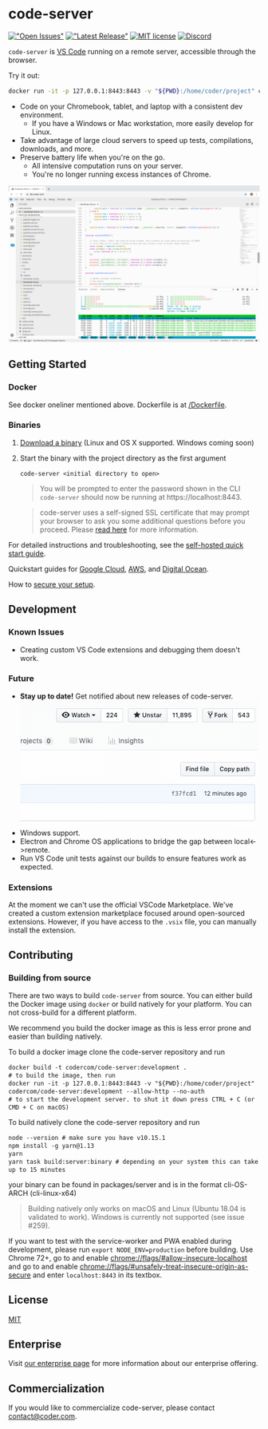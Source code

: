 # code-server

[!["Open Issues"](https://img.shields.io/github/issues-raw/codercom/code-server.svg)](https://github.com/codercom/code-server/issues)
[!["Latest Release"](https://img.shields.io/github/release/codercom/code-server.svg)](https://github.com/codercom/code-server/releases/latest)
[![MIT license](https://img.shields.io/badge/license-MIT-green.svg)](https://github.com/codercom/code-server/blob/master/LICENSE)
[![Discord](https://img.shields.io/discord/463752820026376202.svg?label=&logo=discord&logoColor=ffffff&color=7389D8&labelColor=6A7EC2)](https://discord.gg/zxSwN8Z)

`code-server` is [VS Code](https://github.com/Microsoft/vscode) running on a remote server, accessible through the browser.

Try it out:

```bash
docker run -it -p 127.0.0.1:8443:8443 -v "${PWD}:/home/coder/project" codercom/code-server:1.621 --allow-http --no-auth
```

- Code on your Chromebook, tablet, and laptop with a consistent dev environment.
  - If you have a Windows or Mac workstation, more easily develop for Linux.
- Take advantage of large cloud servers to speed up tests, compilations, downloads, and more.
- Preserve battery life when you're on the go.
  - All intensive computation runs on your server.
  - You're no longer running excess instances of Chrome.

![Screenshot](/doc/assets/ide.png)

## Getting Started

### Docker

See docker oneliner mentioned above. Dockerfile is at [/Dockerfile](/Dockerfile).

### Binaries

1.  [Download a binary](https://github.com/codercom/code-server/releases) (Linux and OS X supported. Windows coming soon)
2.  Start the binary with the project directory as the first argument

    ```
    code-server <initial directory to open>
    ```

    > You will be prompted to enter the password shown in the CLI
    > `code-server` should now be running at https://localhost:8443.

    > code-server uses a self-signed SSL certificate that may prompt your browser to ask you some additional questions before you proceed. Please [read here](doc/self-hosted/index.md) for more information.

For detailed instructions and troubleshooting, see the [self-hosted quick start guide](doc/self-hosted/index.md).

Quickstart guides for [Google Cloud](doc/admin/install/google_cloud.md), [AWS](doc/admin/install/aws.md), and [Digital Ocean](doc/admin/install/digitalocean.md).

How to [secure your setup](/doc/security/ssl.md).

## Development

### Known Issues

- Creating custom VS Code extensions and debugging them doesn't work.

### Future

- **Stay up to date!** Get notified about new releases of code-server.
  ![Screenshot](/doc/assets/release.gif)
- Windows support.
- Electron and Chrome OS applications to bridge the gap between local<->remote.
- Run VS Code unit tests against our builds to ensure features work as expected.

### Extensions

At the moment we can't use the official VSCode Marketplace. We've created a custom extension marketplace focused around open-sourced extensions. However, if you have access to the `.vsix` file, you can manually install the extension.

## Contributing

### Building from source

There are two ways to build `code-server` from source. You can either build the Docker image using `docker` or build natively for your platform. You can not cross-build for a different platform.

We recommend you build the docker image as this is less error prone and easier than building natively.

To build a docker image clone the code-server repository and run

```shell
docker build -t codercom/code-server:development .
# to build the image, then run
docker run -it -p 127.0.0.1:8443:8443 -v "${PWD}:/home/coder/project" codercom/code-server:development --allow-http --no-auth
# to start the development server. to shut it down press CTRL + C (or CMD + C on macOS)
```

To build natively clone the code-server repository and run

```shell
node --version # make sure you have v10.15.1
npm install -g yarn@1.13
yarn
yarn task build:server:binary # depending on your system this can take up to 15 minutes
```

your binary can be found in packages/server and is in the format cli-OS-ARCH (cli-linux-x64)

> Building natively only works on macOS and Linux (Ubuntu 18.04 is validated to work). Windows is currently not supported (see issue #259).

If you want to test with the service-worker and PWA enabled during development, please run `export NODE_ENV=production` before building. Use Chrome 72+, go to and enable <chrome://flags/#allow-insecure-localhost> and go to and enable <chrome://flags/#unsafely-treat-insecure-origin-as-secure> and enter `localhost:8443` in its textbox.

## License

[MIT](LICENSE)

## Enterprise

Visit [our enterprise page](https://coder.com/enterprise) for more information about our enterprise offering.

## Commercialization

If you would like to commercialize code-server, please contact contact@coder.com.

